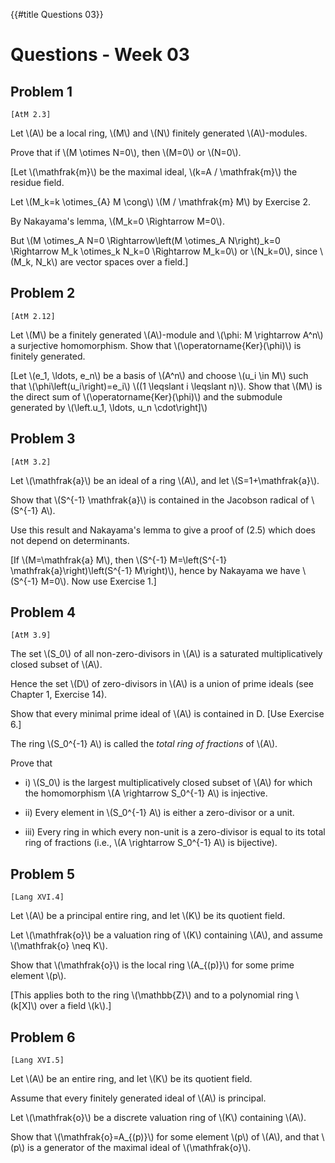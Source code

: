 {{#title Questions 03}}

# Questions - Week 03

## Problem 1

`[AtM 2.3]`

Let \\(A\\) be a local ring, \\(M\\) and \\(N\\) finitely generated \\(A\\)-modules.

Prove that if \\(M \otimes N=0\\), then \\(M=0\\) or \\(N=0\\).

[Let \\(\mathfrak{m}\\) be the maximal ideal, \\(k=A / \mathfrak{m}\\) the residue field.

Let \\(M\_k=k \otimes\_{A} M \cong\\) \\(M / \mathfrak{m} M\\) by Exercise 2.

By Nakayama's lemma, \\(M\_k=0 \Rightarrow M=0\\).

But \\(M \otimes\_A N=0 \Rightarrow\left(M \otimes\_A N\right)\_k=0 \Rightarrow M\_k \otimes\_k N\_k=0 \Rightarrow M\_k=0\\) or \\(N\_k=0\\),
since \\(M\_k, N\_k\\) are vector spaces over a field.]

## Problem 2

`[AtM 2.12]`

Let \\(M\\) be a finitely generated \\(A\\)-module and \\(\phi: M \rightarrow A^n\\) a surjective homomorphism. Show that \\(\operatorname{Ker}(\phi)\\) is finitely generated.

[Let \\(e\_1, \ldots, e\_n\\) be a basis of \\(A^n\\) and choose \\(u\_i \in M\\) such that \\(\phi\left(u\_i\right)=e\_i\\) \\((1 \leqslant i \leqslant n)\\). Show that \\(M\\) is the direct sum of \\(\operatorname{Ker}(\phi)\\) and the submodule generated by \\(\left.u\_1, \ldots, u\_n \cdot\right]\\)

## Problem 3

`[AtM 3.2]`

Let \\(\mathfrak{a}\\) be an ideal of a ring \\(A\\), and let \\(S=1+\mathfrak{a}\\).

Show that \\(S^{-1} \mathfrak{a}\\) is contained in the Jacobson radical of \\(S^{-1} A\\).

Use this result and Nakayama's lemma to give a proof of (2.5) which does not depend on determinants.

[If \\(M=\mathfrak{a} M\\), then \\(S^{-1} M=\left(S^{-1} \mathfrak{a}\right)\left(S^{-1} M\right)\\), hence by Nakayama we have \\(S^{-1} M=0\\). Now use Exercise 1.]

## Problem 4

`[AtM 3.9]`

The set \\(S\_0\\) of all non-zero-divisors in \\(A\\) is a saturated multiplicatively closed subset of \\(A\\).

Hence the set \\(D\\) of zero-divisors in \\(A\\) is a union of prime ideals (see Chapter 1, Exercise 14).

Show that every minimal prime ideal of \\(A\\) is contained in D. [Use Exercise 6.]

The ring \\(S\_0^{-1} A\\) is called the *total ring of fractions* of \\(A\\).

Prove that


* i) \\(S\_0\\) is the largest multiplicatively closed subset of \\(A\\) for which the homomorphism \\(A \rightarrow S\_0^{-1} A\\) is injective.

* ii) Every element in \\(S\_0^{-1} A\\) is either a zero-divisor or a unit.

* iii) Every ring in which every non-unit is a zero-divisor is equal to its total ring of fractions (i.e., \\(A \rightarrow S\_0^{-1} A\\) is bijective).


## Problem 5

`[Lang XVI.4]`

Let \\(A\\) be a principal entire ring, and let \\(K\\) be its quotient field.

Let \\(\mathfrak{o}\\) be a valuation ring of \\(K\\) containing \\(A\\), and assume \\(\mathfrak{o} \neq K\\).

Show that \\(\mathfrak{o}\\) is the local ring \\(A\_{(p)}\\) for some prime element \\(p\\).

[This applies both to the ring \\(\mathbb{Z}\\) and to a polynomial ring \\(k[X]\\) over a field \\(k\\).]

## Problem 6

`[Lang XVI.5]`

Let \\(A\\) be an entire ring, and let \\(K\\) be its quotient field.

Assume that every finitely generated ideal of \\(A\\) is principal.

Let \\(\mathfrak{o}\\) be a discrete valuation ring of \\(K\\) containing \\(A\\).

Show that \\(\mathfrak{o}=A\_{(p)}\\) for some element \\(p\\) of \\(A\\), and that \\(p\\) is a generator of the maximal ideal of \\(\mathfrak{o}\\).
